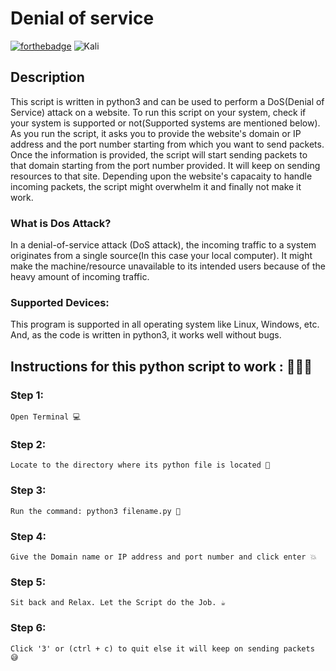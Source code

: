 # Denial of service
[![forthebadge](https://forthebadge.com/images/badges/made-with-python.svg)](https://forthebadge.com)
![Kali](https://img.shields.io/badge/Kali-268BEE?style=for-the-badge&logo=kalilinux&logoColor=white)
## Description

This script is written in python3 and can be used to perform a DoS(Denial of Service) attack on a website. To run this script on your system, check if your system is supported or not(Supported systems are mentioned below). As you run the script, it asks you to provide the website's domain or IP address and the port number starting from which you want to send packets. Once the information is provided, the script will start sending packets to that domain starting from the port number provided. It will keep on sending resources to that site. Depending upon the website's capacaity to handle incoming packets, the script might overwhelm it and finally not make it work. 

### What is Dos Attack?
  In a denial-of-service attack (DoS attack), the incoming traffic to a system originates from a single source(In this case your local computer). It might make the machine/resource unavailable to its intended users because of the heavy amount of incoming traffic.

### Supported Devices:
 This program is supported in all operating system like Linux, Windows, etc. And, as the code is written in python3, it works well without bugs.


## Instructions for this python script to work : 👨🏻‍💻

### Step 1:

    Open Terminal 💻

### Step 2:

    Locate to the directory where its python file is located 📂

### Step 3:

    Run the command: python3 filename.py 🧐

### Step 4:

    Give the Domain name or IP address and port number and click enter 💥

### Step 5:

    Sit back and Relax. Let the Script do the Job. ☕

### Step 6: 
    Click '3' or (ctrl + c) to quit else it will keep on sending packets 😅
